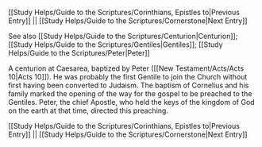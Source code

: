 [[Study Helps/Guide to the Scriptures/Corinthians, Epistles to|Previous Entry]]  ||  [[Study Helps/Guide to the Scriptures/Cornerstone|Next Entry]]

 See also [[Study Helps/Guide to the Scriptures/Centurion|Centurion]]; [[Study Helps/Guide to the Scriptures/Gentiles|Gentiles]]; [[Study Helps/Guide to the Scriptures/Peter|Peter]]

 A centurion at Caesarea, baptized by Peter ([[New Testament/Acts/Acts 10|Acts 10]]). He was probably the first Gentile to join the Church without first having been converted to Judaism. The baptism of Cornelius and his family marked the opening of the way for the gospel to be preached to the Gentiles. Peter, the chief Apostle, who held the keys of the kingdom of God on the earth at that time, directed this preaching.

[[Study Helps/Guide to the Scriptures/Corinthians, Epistles to|Previous Entry]]  ||  [[Study Helps/Guide to the Scriptures/Cornerstone|Next Entry]]